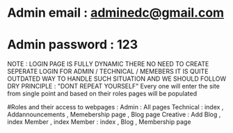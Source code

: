 # Admin email : adminedc@gmail.com
# Admin password : 123

NOTE : LOGIN PAGE IS FULLY DYNAMIC THERE NO NEED TO CREATE SEPERATE LOGIN FOR ADMIN / TECHNICAL / MEMEBERS IT IS QUITE OUTDATED WAY TO HANDLE SUCH SITUATION AND WE SHOULD FOLLOW DRY PRINCIPLE : "DONT REPEAT YOURSELF"
       Every one will enter the site from single point and based on their roles pages will be populated

#Roles and their access to webpages :
Admin : All pages
Technical : index , Addannouncements , Memebership page , Blog page
Creative : Add Blog , index Member , index
Member : index , Blog , Membership page
